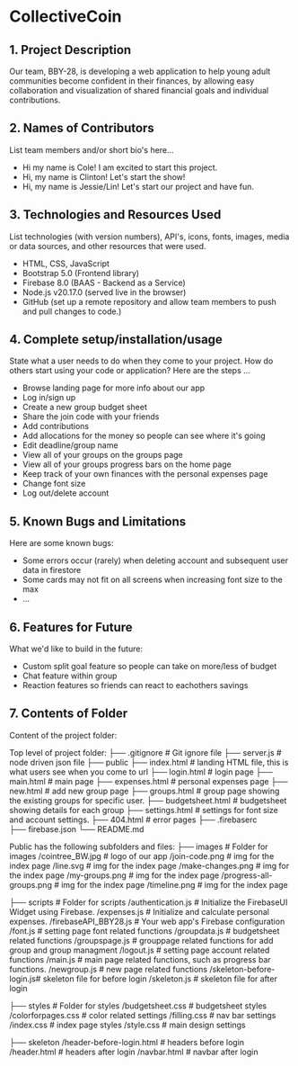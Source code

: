 # CollectiveCoin

## 1. Project Description
Our team, BBY-28, is developing a web application to help young adult communities become confident in their finances, by allowing easy collaboration and visualization of shared financial goals and individual contributions.

## 2. Names of Contributors
List team members and/or short bio's here... 
* Hi my name is Cole! I am excited to start this project.
* Hi, my name is Clinton! Let's start the show!
* Hi, my name is Jessie/Lin! Let's start our project and have fun.

## 3. Technologies and Resources Used
List technologies (with version numbers), API's, icons, fonts, images, media or data sources, and other resources that were used.
* HTML, CSS, JavaScript
* Bootstrap 5.0 (Frontend library)
* Firebase 8.0 (BAAS - Backend as a Service)
* Node.js v20.17.0 (served live in the browser)
* GitHub (set up a remote repository and allow team members to push and pull changes to code.)


## 4. Complete setup/installation/usage
State what a user needs to do when they come to your project.  How do others start using your code or application?
Here are the steps ...
* Browse landing page for more info about our app
* Log in/sign up
* Create a new group budget sheet
* Share the join code with your friends
* Add contributions 
* Add allocations for the money so people can see where it's going
* Edit deadline/group name
* View all of your groups on the groups page
* View all of your groups progress bars on the home page
* Keep track of your own finances with the personal expenses page
* Change font size
* Log out/delete account

## 5. Known Bugs and Limitations
Here are some known bugs:
* Some errors occur (rarely) when deleting account and subsequent user data in firestore
* Some cards may not fit on all screens when increasing font size to the max
* ...

## 6. Features for Future
What we'd like to build in the future:
* Custom split goal feature so people can take on more/less of budget
* Chat feature within group
* Reaction features so friends can react to eachothers savings
	
## 7. Contents of Folder
Content of the project folder:

Top level of project folder: 
├── .gitignore               # Git ignore file
├── server.js                # node driven json file
├── public
    ├── index.html               # landing HTML file, this is what users see when you come to url
    ├── login.html               # login page
    ├── main.html                # main page
    ├── expenses.html            # personal expenses page
    ├── new.html                 # add new group page
    ├── groups.html              # group page showing the existing groups for specific user.
    ├── budgetsheet.html         # budgetsheet showing details for each group
    ├── settings.html            # settings for font size and account settings.
    ├── 404.html                 # error pages
├── .firebaserc              
├── firebase.json
└── README.md

Public has the following subfolders and files:
├── images                   # Folder for images
    /cointree_BW.jpg         # logo of our app
    /join-code.png           # img for the index page
    /line.svg                # img for the index page
    /make-changes.png        # img for the index page
    /my-groups.png           # img for the index page 
    /progress-all-groups.png # img for the index page
    /timeline.png            # img for the index page

├── scripts                  # Folder for scripts
    /authentication.js       # Initialize the FirebaseUI Widget using Firebase.
    /expenses.js             # Initialize and calculate personal expenses.
    /firebaseAPI_BBY28.js    # Your web app's Firebase configuration
    /font.js                 # setting page font related functions
    /groupdata.js            # budgetsheet related functions
    /groupspage.js           # grouppage related functions for add group and group managment
    /logout.js               # setting page account related functions
    /main.js                 # main page related functions, such as progress bar functions.
    /newgroup.js             # new page related functions
    /skeleton-before-login.js# skeleton file for before login
    /skeleton.js             # skeleton file for after login

├── styles                   # Folder for styles
    /budgetsheet.css         # budgetsheet styles
    /colorforpages.css       # color related settings
    /filling.css             # nav bar settings
    /index.css               # index page styles
    /style.css               # main design settings

├── skeleton
    /header-before-login.html # headers before login
    /header.html              # headers after login
    /navbar.html              # navbar after login


